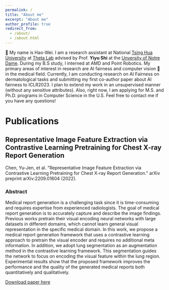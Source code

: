 ```yaml
---
permalink: /
title: "About me"
excerpt: "About me"
author_profile: true
redirect_from: 
  - /about/
  - /about.html
---
```


  👋 My name is Hao-Wei. I am a research assistant at National [Tsing Hua University](https://nthu-en.site.nthu.edu.tw/) at [Theta Lab](http://theta.cs.nthu.edu.tw/) advised by Prof. **Yiyu Shi** at the [Unversity of Notre Dame](https://www.nd.edu/). During my B.S study, I interned at AMD and Point Robotics. My primary areas of interest in research are AI fairness and computer vision 👀 in the medical field. Currently, I am conducting research on AI Fairness on dermatological tasks and submitting my first co-author paper about AI fairness to ICLR2023. I plan to extend my work in an unsupervised manner (without any sensitive attributes). Also, right now, I am applying for M.S. and Ph.D. programs in Computer Science in the U.S. Feel free to contact me if you have any questions!

Publications
======

Representative Image Feature Extraction via Contrastive Learning Pretraining for Chest X-ray Report Generation
------
Chen, Yu-Jen, et al. "Representative Image Feature Extraction via Contrastive Learning Pretraining for Chest X-ray Report Generation." arXiv preprint arXiv:2209.01604 (2022).

### Abstract
Medical report generation is a challenging task since it is time-consuming and requires expertise from experienced radiologists. The goal of medical report generation is to accurately capture and describe the image findings. Previous works pretrain their visual encoding neural networks with large datasets in different domains, which cannot learn general visual representation in the specific medical domain. In this work, we propose a medical report generation framework that uses a contrastive learning approach to pretrain the visual encoder and requires no additional meta information. In addition, we adopt lung segmentation as an augmentation method in the contrastive learning framework. This segmentation guides the network to focus on encoding the visual feature within the lung region. Experimental results show that the proposed framework improves the performance and the quality of the generated medical reports both quantitatively and qualitatively.

[Download paper here](https://arxiv.org/pdf/2209.01604.pdf)
